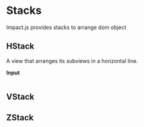 # Stacks

Impact.js provides stacks to arrange dom object

## HStack

A view that arranges its subviews in a horizontal line.

**Input**

```ts

```

## VStack

## ZStack
